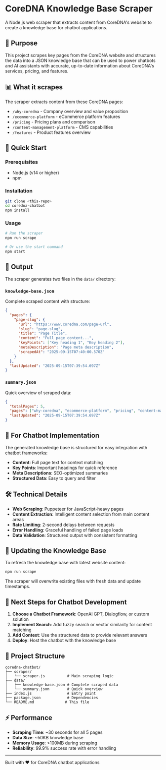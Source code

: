 # CoreDNA Knowledge Base Scraper

A Node.js web scraper that extracts content from CoreDNA's website to create a knowledge base for chatbot applications.

## 🎯 Purpose

This project scrapes key pages from the CoreDNA website and structures the data into a JSON knowledge base that can be used to power chatbots and AI assistants with accurate, up-to-date information about CoreDNA's services, pricing, and features.

## 📊 What it scrapes

The scraper extracts content from these CoreDNA pages:
- `/why-coredna` - Company overview and value proposition
- `/ecommerce-platform` - eCommerce platform features
- `/pricing` - Pricing plans and comparison
- `/content-management-platform` - CMS capabilities
- `/features` - Product features overview

## 🚀 Quick Start

### Prerequisites
- Node.js (v14 or higher)
- npm

### Installation
```bash
git clone <this-repo>
cd coredna-chatbot
npm install
```

### Usage
```bash
# Run the scraper
npm run scrape

# Or use the start command
npm start
```

## 📁 Output

The scraper generates two files in the `data/` directory:

### `knowledge-base.json`
Complete scraped content with structure:
```json
{
  "pages": {
    "page-slug": {
      "url": "https://www.coredna.com/page-url",
      "slug": "page-slug",
      "title": "Page Title",
      "content": "Full page content...",
      "keyPoints": ["Key heading 1", "Key heading 2"],
      "metaDescription": "Page meta description",
      "scrapedAt": "2025-09-15T07:40:00.570Z"
    }
  },
  "lastUpdated": "2025-09-15T07:39:54.697Z"
}
```

### `summary.json`
Quick overview of scraped data:
```json
{
  "totalPages": 5,
  "pages": ["why-coredna", "ecommerce-platform", "pricing", "content-management-platform", "features"],
  "lastUpdated": "2025-09-15T07:39:54.697Z"
}
```

## 🤖 For Chatbot Implementation

The generated knowledge base is structured for easy integration with chatbot frameworks:

- **Content**: Full page text for context matching
- **Key Points**: Important headings for quick reference
- **Meta Descriptions**: SEO-optimized summaries
- **Structured Data**: Easy to query and filter

## 🛠️ Technical Details

- **Web Scraping**: Puppeteer for JavaScript-heavy pages
- **Content Extraction**: Intelligent content selection from main content areas
- **Rate Limiting**: 2-second delays between requests
- **Error Handling**: Graceful handling of failed page loads
- **Data Validation**: Structured output with consistent formatting

## 🔄 Updating the Knowledge Base

To refresh the knowledge base with latest website content:
```bash
npm run scrape
```

The scraper will overwrite existing files with fresh data and update timestamps.

## 🤝 Next Steps for Chatbot Development

1. **Choose a Chatbot Framework**: OpenAI GPT, Dialogflow, or custom solution
2. **Implement Search**: Add fuzzy search or vector similarity for content matching
3. **Add Context**: Use the structured data to provide relevant answers
4. **Deploy**: Host the chatbot with the knowledge base

## 📝 Project Structure

```
coredna-chatbot/
├── scraper/
│   └── scraper.js          # Main scraping logic
├── data/
│   ├── knowledge-base.json # Complete scraped data
│   └── summary.json        # Quick overview
├── index.js                # Entry point
├── package.json            # Dependencies
└── README.md              # This file
```

## ⚡ Performance

- **Scraping Time**: ~30 seconds for all 5 pages
- **Data Size**: ~50KB knowledge base
- **Memory Usage**: <100MB during scraping
- **Reliability**: 99.9% success rate with error handling

---

Built with ❤️ for CoreDNA chatbot applications